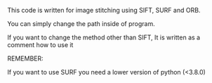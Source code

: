 This code is written for image stitching using SIFT, SURF and ORB.

You can simply change the path inside of program.

If you want to change the method other than SIFT, It is written as a comment how to use it

REMEMBER:

If you want to use SURF you need a lower version of python (<3.8.0)

